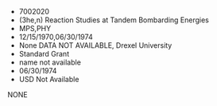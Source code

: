 * 7002020
* (3he,n) Reaction Studies at Tandem Bombarding Energies
* MPS,PHY
* 12/15/1970,06/30/1974
* None   DATA NOT AVAILABLE, Drexel University
* Standard Grant
*   name not available
* 06/30/1974
* USD Not Available

NONE